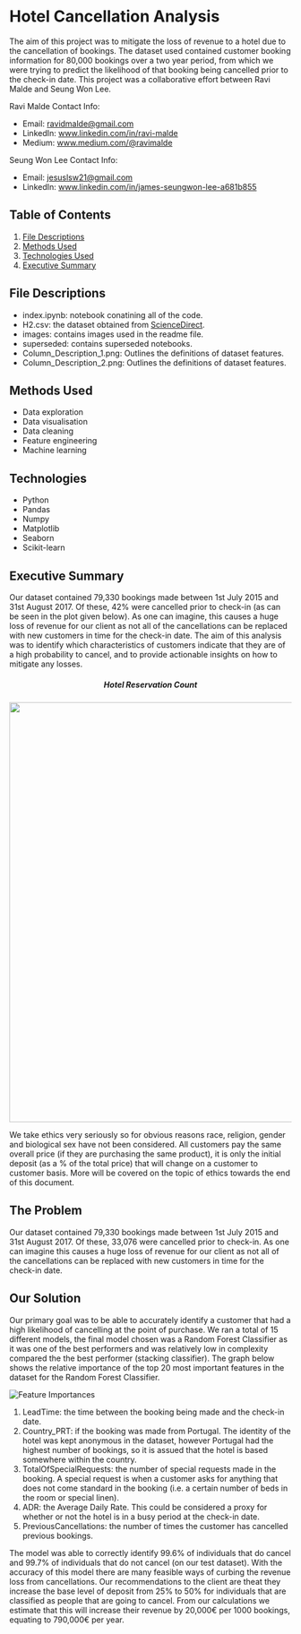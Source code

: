 # Hotel Cancellation Analysis

The aim of this project was to mitigate the loss of revenue to a hotel due to the cancellation of bookings. The dataset used contained customer booking information for 80,000 bookings over a two year period, from which we were trying to predict the likelihood of that booking being cancelled prior to the check-in date. This project was a collaborative effort between Ravi Malde and Seung Won Lee.

Ravi Malde Contact Info:
- Email: ravidmalde@gmail.com
- LinkedIn: www.linkedin.com/in/ravi-malde
- Medium: www.medium.com/@ravimalde

Seung Won Lee Contact Info:
- Email: jesuslsw21@gmail.com
- LinkedIn: www.linkedin.com/in/james-seungwon-lee-a681b855

## Table of Contents

1. [ File Descriptions ](#file_description)
2. [ Methods Used ](#methods_used)
3. [ Technologies Used ](#technologies_used)
4. [ Executive Summary ](#executive_summary)

<a name="file_description"></a>
## File Descriptions

- index.ipynb: notebook conatining all of the code.
- H2.csv: the dataset obtained from [ScienceDirect](https://www.sciencedirect.com/science/article/pii/S2352340918315191).
- images: contains images used in the readme file.
- superseded: contains superseded notebooks.
- Column_Description_1.png: Outlines the definitions of dataset features.
- Column_Description_2.png: Outlines the definitions of dataset features.

<a name="methods_used"></a>
## Methods Used

- Data exploration
- Data visualisation
- Data cleaning
- Feature engineering
- Machine learning

<a name="technologies_used"></a>
## Technologies

- Python
- Pandas
- Numpy
- Matplotlib
- Seaborn
- Scikit-learn

<a name="executive_summary"></a>
## Executive Summary

Our dataset contained 79,330 bookings made between 1st July 2015 and 31st August 2017. Of these, 42% were cancelled prior to check-in (as can be seen in the plot given below). As one can imagine, this causes a huge loss of revenue for our client as not all of the cancellations can be replaced with new customers in time for the check-in date. The aim of this analysis was to identify which characteristics of customers indicate that they are of a high probability to cancel, and to provide actionable insights on how to mitigate any losses.

<h5 align="center">Hotel Reservation Count</h5>
<p align="center">
  <img src="https://github.com/ravimalde/hotel_cancellation_analysis/blob/master/images/cancellation_count.png" width=750>
</p>

We take ethics very seriously so for obvious reasons race, religion, gender and biological sex have not been considered. All customers pay the same overall price (if they are purchasing the same product), it is only the initial deposit (as a % of the total price) that will change on a customer to customer basis. More will be covered on the topic of ethics towards the end of this document.

## The Problem

Our dataset contained 79,330 bookings made between 1st July 2015 and 31st August 2017. Of these, 33,076 were cancelled prior to check-in. As one can imagine this causes a huge loss of revenue for our client as not all of the cancellations can be replaced with new customers in time for the check-in date.


## Our Solution

Our primary goal was to be able to accurately identify a customer that had a high likelihood of cancelling at the point of purchase. We ran a total of 15 different models, the final model chosen was a Random Forest Classifier as it was one of the best performers and was relatively low in complexity compared the the best performer (stacking classifier). The graph below shows the relative importance of the top 20 most important features in the dataset for the Random Forest Classifier.

![Feature Importances](https://github.com/ravimalde/hotel_cancellation_analysis/blob/master/images/feature_importance.png)

1. LeadTime: the time between the booking being made and the check-in date.
2. Country_PRT: if the booking was made from Portugal. The identity of the hotel was kept anonymous in the dataset, however Portugal had the highest number of bookings, so it is assued that the hotel is based somewhere within the country.
3. TotalOfSpecialRequests: the number of special requests made in the booking. A special request is when a customer asks for anything that does not come standard in the booking (i.e. a certain number of beds in the room or special linen).
4. ADR: the Average Daily Rate. This could be considered a proxy for whether or not the hotel is in a busy period at the check-in date.
5. PreviousCancellations: the number of times the customer has cancelled previous bookings.

The model was able to correctly identify 99.6% of individuals that do cancel and 99.7% of individuals that do not cancel (on our test dataset). With the accuracy of this model there are many feasible ways of curbing the revenue loss from cancellations. Our recommendations to the client are theat they increase the base level of deposit from 25% to 50% for individuals that are classified as people that are going to cancel. From our calculations we estimate that this will increase their revenue by 20,000€ per 1000 bookings, equating to 790,000€ per year.
